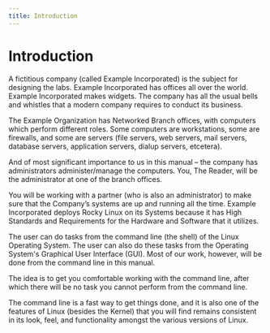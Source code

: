 ```yaml
---
title: Introduction
---
```


# Introduction

A fictitious company (called Example Incorporated) is the subject for designing the labs. Example Incorporated has offices all over the world. Example Incorporated makes widgets. The company has all the usual bells and whistles that a modern company requires to conduct its business. 

The Example Organization has Networked Branch offices, with computers which perform
different roles. Some computers are workstations, some are firewalls, and some are servers (file servers, web servers, mail servers, database servers, application servers, dialup servers, etcetera). 

And of most significant importance to us in this manual – the company has administrators administer/manage the computers. You, The Reader, will be the administrator at one of the branch offices.

You will be working with a partner (who is also an administrator) to make sure that the Company’s systems are up and running all the time. Example Incorporated deploys Rocky Linux on its Systems because it has High Standards and Requirements for the Hardware and Software that it utilizes.

The user can do tasks from the command line (the shell) of the Linux Operating System. The user can also do these tasks from the Operating System's Graphical User Interface (GUI). Most of our work, however, will be done from the command line in this manual. 

The idea is to get you comfortable working with the command line, after which there will be no task you cannot perform from the command line. 

The command line is a fast way to get things done, and it is also one of the features of Linux (besides the Kernel) that you will find remains consistent in its look, feel, and functionality amongst the various versions of Linux.
